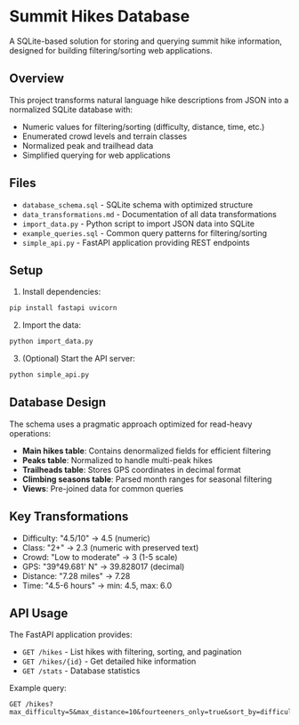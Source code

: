 # Summit Hikes Database

A SQLite-based solution for storing and querying summit hike information, designed for building filtering/sorting web applications.

## Overview

This project transforms natural language hike descriptions from JSON into a normalized SQLite database with:
- Numeric values for filtering/sorting (difficulty, distance, time, etc.)
- Enumerated crowd levels and terrain classes
- Normalized peak and trailhead data
- Simplified querying for web applications

## Files

- `database_schema.sql` - SQLite schema with optimized structure
- `data_transformations.md` - Documentation of all data transformations
- `import_data.py` - Python script to import JSON data into SQLite
- `example_queries.sql` - Common query patterns for filtering/sorting
- `simple_api.py` - FastAPI application providing REST endpoints

## Setup

1. Install dependencies:
```bash
pip install fastapi uvicorn
```

2. Import the data:
```bash
python import_data.py
```

3. (Optional) Start the API server:
```bash
python simple_api.py
```

## Database Design

The schema uses a pragmatic approach optimized for read-heavy operations:

- **Main hikes table**: Contains denormalized fields for efficient filtering
- **Peaks table**: Normalized to handle multi-peak hikes
- **Trailheads table**: Stores GPS coordinates in decimal format
- **Climbing seasons table**: Parsed month ranges for seasonal filtering
- **Views**: Pre-joined data for common queries

## Key Transformations

- Difficulty: "4.5/10" → 4.5 (numeric)
- Class: "2+" → 2.3 (numeric with preserved text)
- Crowd: "Low to moderate" → 3 (1-5 scale)
- GPS: "39°49.681' N" → 39.828017 (decimal)
- Distance: "7.28 miles" → 7.28
- Time: "4.5-6 hours" → min: 4.5, max: 6.0

## API Usage

The FastAPI application provides:
- `GET /hikes` - List hikes with filtering, sorting, and pagination
- `GET /hikes/{id}` - Get detailed hike information
- `GET /stats` - Database statistics

Example query:
```
GET /hikes?max_difficulty=5&max_distance=10&fourteeners_only=true&sort_by=difficulty_rating
```